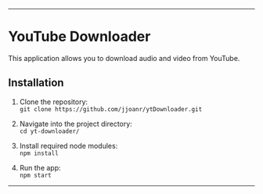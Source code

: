 ----------------------------------------------------------------------

# YouTube Downloader

This application allows you to download audio and video from YouTube.

## Installation
1. Clone the repository:\
`git clone https://github.com/jjoanr/ytDownloader.git`

1. Navigate into the project directory:\
`cd yt-downloader/`

3. Install required node modules:\
`npm install`

3. Run the app:\
`npm start`

----------------------------------------------------------------------
